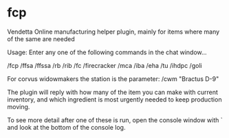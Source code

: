 fcp
===

Vendetta Online manufacturing helper plugin, mainly for items where many of the same are needed

Usage: 
Enter any one of the following commands in the chat window...

/fcp
/ffsa
/ffssa
/rb
/rib
/fc
/firecracker
/mca
/iba
/eha
/tu
/ihdpc
/goli

For corvus widowmakers the station is the parameter: /cwm "Bractus D-9"

The plugin will reply with how many of the item you can make with current inventory, and which ingredient is most urgently needed to keep production moving.

To see more detail after one of these is run, open the console window with ` and look at the bottom of the console log.
